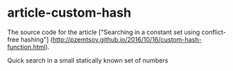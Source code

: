 # article-custom-hash
The source code for the article ["Searching in a constant set using conflict-free hashing"]
(http://pzemtsov.github.io/2016/10/16/custom-hash-function.html).

Quick search in a small statically known set of numbers
